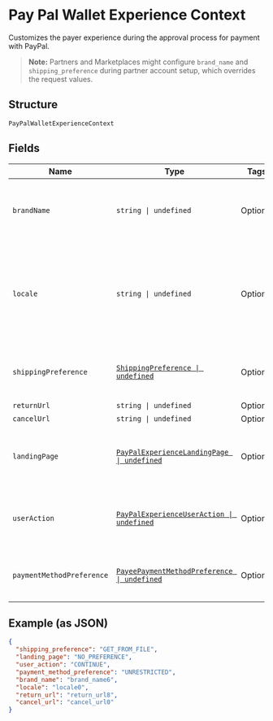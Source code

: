 
# Pay Pal Wallet Experience Context

Customizes the payer experience during the approval process for payment with PayPal.<blockquote><strong>Note:</strong> Partners and Marketplaces might configure <code>brand_name</code> and <code>shipping_preference</code> during partner account setup, which overrides the request values.</blockquote>

## Structure

`PayPalWalletExperienceContext`

## Fields

| Name | Type | Tags | Description |
|  --- | --- | --- | --- |
| `brandName` | `string \| undefined` | Optional | The label that overrides the business name in the PayPal account on the PayPal site. The pattern is defined by an external party and supports Unicode.<br>**Constraints**: *Minimum Length*: `1`, *Maximum Length*: `127`, *Pattern*: `^.*$` |
| `locale` | `string \| undefined` | Optional | The [language tag](https://tools.ietf.org/html/bcp47#section-2) for the language in which to localize the error-related strings, such as messages, issues, and suggested actions. The tag is made up of the [ISO 639-2 language code](https://www.loc.gov/standards/iso639-2/php/code_list.php), the optional [ISO-15924 script tag](https://www.unicode.org/iso15924/codelists.html), and the [ISO-3166 alpha-2 country code](/api/rest/reference/country-codes/) or [M49 region code](https://unstats.un.org/unsd/methodology/m49/).<br>**Constraints**: *Minimum Length*: `2`, *Maximum Length*: `10`, *Pattern*: `^[a-z]{2}(?:-[A-Z][a-z]{3})?(?:-(?:[A-Z]{2}\|[0-9]{3}))?$` |
| `shippingPreference` | [`ShippingPreference \| undefined`](../../doc/models/shipping-preference.md) | Optional | The location from which the shipping address is derived.<br>**Default**: `ShippingPreference.GETFROMFILE`<br>**Constraints**: *Minimum Length*: `1`, *Maximum Length*: `24`, *Pattern*: `^[A-Z_]+$` |
| `returnUrl` | `string \| undefined` | Optional | Describes the URL. |
| `cancelUrl` | `string \| undefined` | Optional | Describes the URL. |
| `landingPage` | [`PayPalExperienceLandingPage \| undefined`](../../doc/models/pay-pal-experience-landing-page.md) | Optional | The type of landing page to show on the PayPal site for customer checkout.<br>**Default**: `PayPalExperienceLandingPage.NOPREFERENCE`<br>**Constraints**: *Minimum Length*: `1`, *Maximum Length*: `13`, *Pattern*: `^[0-9A-Z_]+$` |
| `userAction` | [`PayPalExperienceUserAction \| undefined`](../../doc/models/pay-pal-experience-user-action.md) | Optional | Configures a <strong>Continue</strong> or <strong>Pay Now</strong> checkout flow.<br>**Default**: `PayPalExperienceUserAction.CONTINUE`<br>**Constraints**: *Minimum Length*: `1`, *Maximum Length*: `8`, *Pattern*: `^[0-9A-Z_]+$` |
| `paymentMethodPreference` | [`PayeePaymentMethodPreference \| undefined`](../../doc/models/payee-payment-method-preference.md) | Optional | The merchant-preferred payment methods.<br>**Default**: `PayeePaymentMethodPreference.UNRESTRICTED`<br>**Constraints**: *Minimum Length*: `1`, *Maximum Length*: `255`, *Pattern*: `^[0-9A-Z_]+$` |

## Example (as JSON)

```json
{
  "shipping_preference": "GET_FROM_FILE",
  "landing_page": "NO_PREFERENCE",
  "user_action": "CONTINUE",
  "payment_method_preference": "UNRESTRICTED",
  "brand_name": "brand_name6",
  "locale": "locale0",
  "return_url": "return_url8",
  "cancel_url": "cancel_url0"
}
```

